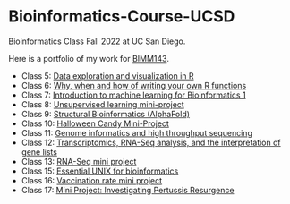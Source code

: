 # Bioinformatics-Course-UCSD
Bioinformatics Class Fall 2022 at UC San Diego.

Here is a portfolio of my work for [BIMM143](https://bioboot.github.io/bimm143_F22/).

- Class 5: [Data exploration and visualization in R](https://github.com/k3alvare/Bioinformatics-Course-UCSD/blob/main/week03/class05/class05.md)
- Class 6: [Why, when and how of writing your own R functions](https://github.com/k3alvare/Bioinformatics-Course-UCSD/blob/main/week03/class06/class06.md)
- Class 7: [Introduction to machine learning for Bioinformatics 1](https://github.com/k3alvare/Bioinformatics-Course-UCSD/blob/main/week04/class07/class07.md)
- Class 8: [Unsupervised learning mini-project](https://github.com/k3alvare/Bioinformatics-Course-UCSD/blob/main/week04/class_08_miniproject/Untitled.md)
- Class 9: [Structural Bioinformatics (AlphaFold)](https://github.com/k3alvare/Bioinformatics-Course-UCSD/blob/main/week05/class09/class09.md)
- Class 10: [Halloween Candy Mini-Project](https://github.com/k3alvare/Bioinformatics-Course-UCSD/blob/main/class10/class10.md)
- Class 11: [Genome informatics and high throughput sequencing](https://github.com/k3alvare/Bioinformatics-Course-UCSD/blob/main/week06/class11/class11.md)
- Class 12: [Transcriptomics, RNA-Seq analysis, and the interpretation of gene lists](https://github.com/k3alvare/Bioinformatics-Course-UCSD/blob/main/week06/class12/class12.md)
- Class 13: [RNA-Seq mini project](https://github.com/k3alvare/Bioinformatics-Course-UCSD/blob/main/week07/class13/class13.md)
- Class 15: [Essential UNIX for bioinformatics](https://github.com/k3alvare/Bioinformatics-Course-UCSD/blob/main/week08/class15/Untitled.md)
- Class 16: [Vaccination rate mini project](https://github.com/k3alvare/Bioinformatics-Course-UCSD/blob/main/week09/class16/class16.md)
- Class 17: [Mini Project: Investigating Pertussis Resurgence](https://github.com/k3alvare/Bioinformatics-Course-UCSD/blob/main/week10/class18.md)
